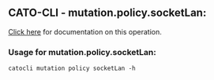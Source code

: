 
## CATO-CLI - mutation.policy.socketLan:
[Click here](https://api.catonetworks.com/documentation/#mutation-socketLan) for documentation on this operation.

### Usage for mutation.policy.socketLan:

`catocli mutation policy socketLan -h`
